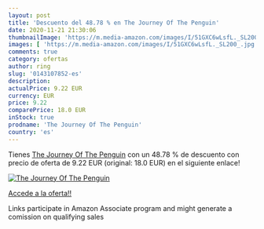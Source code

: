 ```yaml
---
layout: post
title: 'Descuento del 48.78 % en The Journey Of The Penguin'
date: 2020-11-21 21:30:06
thumbnailImage: 'https://m.media-amazon.com/images/I/51GXC6wLsfL._SL200_.jpg'
images: [ 'https://m.media-amazon.com/images/I/51GXC6wLsfL._SL200_.jpg' ]
comments: true
category: ofertas
author: ring
slug: '0143107852-es'
description:
actualPrice: 9.22 EUR
currency: EUR
price: 9.22
comparePrice: 18.0 EUR
inStock: true
prodname: 'The Journey Of The Penguin'
country: 'es'
---
```


Tienes [The Journey Of The Penguin](https://www.amazon.es/dp/0143107852/?tag=tolees-21) con un 48.78 % de descuento con precio de oferta de 9.22 EUR (original: 18.0 EUR) en el siguiente enlace!

[![The Journey Of The Penguin](https://m.media-amazon.com/images/I/51GXC6wLsfL._SL200_.jpg)](https://www.amazon.es/dp/0143107852/?tag=tolees-21)

[Accede a la oferta!!](https://www.amazon.es/dp/0143107852/?tag=tolees-21)

Links participate in Amazon Associate program and might generate a comission on qualifying sales


